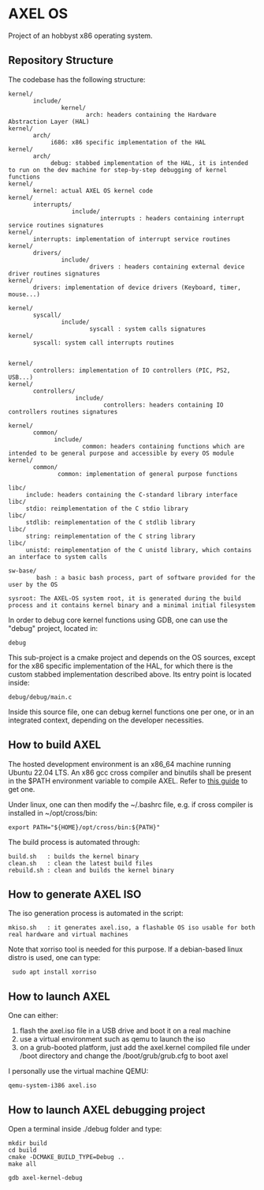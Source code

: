 # AXEL OS

Project of an hobbyst x86 operating system.

## Repository Structure

The codebase has the following structure:

    kernel/
           include/
                   kernel/
                          arch: headers containing the Hardware Abstraction Layer (HAL)
    kernel/
           arch/
                i686: x86 specific implementation of the HAL
    kernel/
           arch/
                debug: stabbed implementation of the HAL, it is intended to run on the dev machine for step-by-step debugging of kernel functions
    kernel/
           kernel: actual AXEL OS kernel code
    kernel/
           interrupts/
                      include/
                              interrupts : headers containing interrupt service routines signatures
    kernel/
           interrupts: implementation of interrupt service routines
    kernel/
           drivers/
                   include/
                           drivers : headers containing external device driver routines signatures
    kernel/
           drivers: implementation of device drivers (Keyboard, timer, mouse...)

    kernel/
           syscall/
                   include/
                           syscall : system calls signatures
    kernel/
           syscall: system call interrupts routines

   
    kernel/
           controllers: implementation of IO controllers (PIC, PS2, USB...)
    kernel/
           controllers/
                       include/
                               controllers: headers containing IO controllers routines signatures
 
    kernel/
           common/
                 include/
                         common: headers containing functions which are intended to be general purpose and accessible by every OS module
    kernel/
           common/
                  common: implementation of general purpose functions

    libc/
         include: headers containing the C-standard library interface
    libc/
         stdio: reimplementation of the C stdio library
    libc/
         stdlib: reimplementation of the C stdlib library
    libc/
         string: reimplementation of the C string library
    libc/
         unistd: reimplementation of the C unistd library, which contains an interface to system calls

    sw-base/
            bash : a basic bash process, part of software provided for the user by the OS

    sysroot: The AXEL-OS system root, it is generated during the build process and it contains kernel binary and a minimal initial filesystem
    

In order to debug core kernel functions using GDB, one can use the "debug" project, located in:
    
    debug

This sub-project is a cmake project and depends on the OS sources, except for the x86 specific implementation of the HAL, for which there is the custom stabbed implementation described above.
Its entry point is located inside:

    debug/debug/main.c

Inside this source file, one can debug kernel functions one per one, or in an integrated context, depending on the developer necessities.

## How to build AXEL

The hosted development environment is an x86_64 machine running Ubuntu 22.04 LTS.
An x86 gcc cross compiler and binutils shall be present in the $PATH environment variable to compile AXEL.
Refer to [this guide](https://wiki.osdev.org/GCC_Cross-Compiler) to get one.

Under linux, one can then modify the ~/.bashrc file, e.g. if cross compiler is installed in ~/opt/cross/bin:

    export PATH="${HOME}/opt/cross/bin:${PATH}"


The build process is automated through:

    build.sh   : builds the kernel binary
    clean.sh   : clean the latest build files
    rebuild.sh : clean and builds the kernel binary

## How to generate AXEL ISO

The iso generation process is automated in the script:

    mkiso.sh   : it generates axel.iso, a flashable OS iso usable for both real hardware and virtual machines

 Note that xorriso tool is needed for this purpose. If a debian-based linux distro is used, one can type:

     sudo apt install xorriso

## How to launch AXEL                

One can either:
    
1. flash the axel.iso file in a USB drive and boot it on a real machine
2. use a virtual environment such as qemu to launch the iso
3. on a grub-booted platform, just add the axel.kernel compiled file under /boot directory and change the /boot/grub/grub.cfg to boot axel

I personally use the virtual machine QEMU:

    qemu-system-i386 axel.iso

## How to launch AXEL debugging project

Open a terminal inside ./debug folder and type:

    mkdir build
    cd build
    cmake -DCMAKE_BUILD_TYPE=Debug ..
    make all

    gdb axel-kernel-debug
